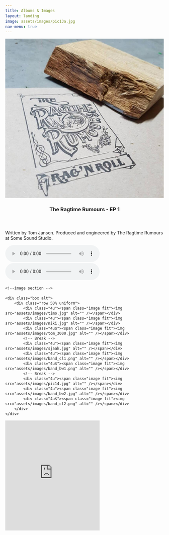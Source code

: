 ```yaml
---
title: Albums & Images
layout: landing
image: assets/images/pic13a.jpg
nav-menu: true
---
```


<!-- Main -->
<div id="main">

<!-- Two -->
<section id="two" class="spotlights">
	<section>
		<a href="generic.html" class="image">
			<img src="assets/images/pic17.jpg" alt="" data-position="center center" />
		</a>
		<div class="content">
			<div class="inner">
				<header class="major">
					<h3>The Ragtime Rumours - EP 1</h3>
				</header>
				<p>Written by Tom Jansen. Produced and engineered by The Ragtime Rumours at Some Sound Studio. </p>
                <audio id="audio-player" src="assets/media/love_and_lust.mp3" type="audio/mp3" controls="controls"></audio>
			</div>
			<div class="inner">
                <audio id="audio-player" src="assets/media/aintnobody.mp3" type="audio/mp3" controls="controls"></audio>
			</div>
		</div>
	</section>
	
	<!--image section -->

    <div class="box alt">
        <div class="row 50% uniform">
            <div class="4u"><span class="image fit"><img src="assets/images/timo.jpg" alt="" /></span></div>
            <div class="4u"><span class="image fit"><img src="assets/images/niki.jpg" alt="" /></span></div>
            <div class="4u$"><span class="image fit"><img src="assets/images/tom_3000.jpg" alt="" /></span></div>
            <!-- Break -->
            <div class="4u"><span class="image fit"><img src="assets/images/sjaak.jpg" alt="" /></span></div>
            <div class="4u"><span class="image fit"><img src="assets/images/band_cl1.png" alt="" /></span></div>
            <div class="4u$"><span class="image fit"><img src="assets/images/band_bw1.png" alt="" /></span></div>
            <!-- Break -->
            <div class="4u"><span class="image fit"><img src="assets/images/pic14.jpg" alt="" /></span></div>
            <div class="4u"><span class="image fit"><img src="assets/images/band_bw2.jpg" alt="" /></span></div>
            <div class="4u$"><span class="image fit"><img src="assets/images/band_cl2.png" alt="" /></span></div>
        </div>
    </div>
</section>

<!-- Three -->
<section id="three">
	<div class="inner">
		<!--<header class="major">
			<h2>SounCloud</h2>
		</header> 
		<p>See </p> -->
			<iframe class="media-audio" height="350" scrolling="no" frameborder="no" src="https://w.soundcloud.com/player/?url=https%3A//api.soundcloud.com/playlists/222275049&amp;color=%233a181a&amp;auto_play=false&amp;hide_related=false&amp;show_comments=true&amp;show_user=true&amp;show_reposts=false&amp;show_teaser=true"></iframe>
	</div>
</section>

</div>

